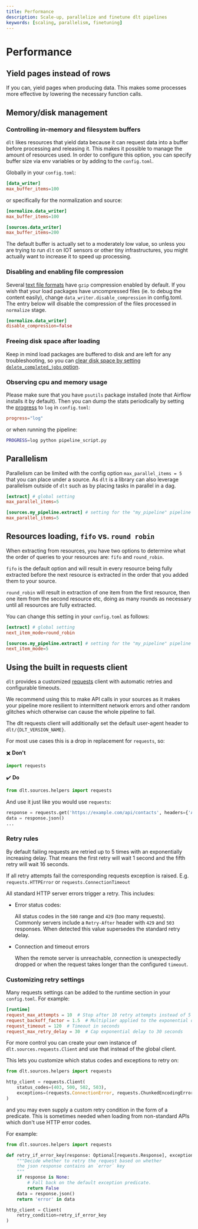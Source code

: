 ```yaml
---
title: Performance
description: Scale-up, parallelize and finetune dlt pipelines
keywords: [scaling, parallelism, finetuning]
---
```


# Performance

## Yield pages instead of rows

If you can, yield pages when producing data. This makes some processes more effective by lowering
the necessary function calls.

## Memory/disk management

### Controlling in-memory and filesystem buffers
`dlt` likes resources that yield data because it can request data into a buffer before processing
and releasing it. This makes it possible to manage the amount of resources used. In order to
configure this option, you can specify buffer size via env variables or by adding to the
`config.toml`.

Globally in your `config.toml`:

```toml
[data_writer]
max_buffer_items=100
```

or specifically for the normalization and source:

```toml
[normalize.data_writer]
max_buffer_items=100

[sources.data_writer]
max_buffer_items=200
```

The default buffer is actually set to a moderately low value, so unless you are trying to run `dlt`
on IOT sensors or other tiny infrastructures, you might actually want to increase it to speed up
processing.

### Disabling and enabling file compression
Several [text file formats](../dlt-ecosystem/file-formats/) have `gzip` compression enabled by default. If you wish that your load packages have uncompressed files (ie. to debug the content easily), change `data_writer.disable_compression` in config.toml. The entry below will disable the compression of the files processed in `normalize` stage.
```toml
[normalize.data_writer]
disable_compression=false
```


### Freeing disk space after loading

Keep in mind load packages are buffered to disk and are left for any troubleshooting, so you can [clear disk space by setting `delete_completed_jobs` option](../running-in-production/running.md#data-left-behind).

### Observing cpu and memory usage
Please make sure that you have `psutils` package installed (note that Airflow installs it by default). Then you can dump the stats periodically by setting the [progress](../general-usage/pipeline.md#display-the-loading-progress) to `log` in `config.toml`:
```toml
progress="log"
```
or when running the pipeline:
```sh
PROGRESS=log python pipeline_script.py
```

## Parallelism

Parallelism can be limited with the config option `max_parallel_items = 5` that you can place under
a source. As `dlt` is a library can also leverage parallelism outside of `dlt` such as by placing
tasks in parallel in a dag.

```toml
[extract] # global setting
max_parallel_items=5

[sources.my_pipeline.extract] # setting for the "my_pipeline" pipeline
max_parallel_items=5
```

## Resources loading, `fifo` vs. `round robin`

When extracting from resources, you have two options to determine what the order of queries to your
resources are: `fifo` and `round_robin`.

`fifo` is the default option and will result in every resource being fully extracted before the next
resource is extracted in the order that you added them to your source.

`round_robin` will result in extraction of one item from the first resource, then one item from the
second resource etc, doing as many rounds as necessary until all resources are fully extracted.

You can change this setting in your `config.toml` as follows:

```toml
[extract] # global setting
next_item_mode=round_robin

[sources.my_pipeline.extract] # setting for the "my_pipeline" pipeline
next_item_mode=5
```

## Using the built in requests client

`dlt` provides a customized [requests](https://requests.readthedocs.io/en/latest/) client with automatic retries and configurable timeouts.

We recommend using this to make API calls in your sources as it makes your pipeline more resilient to intermittent network errors and other random glitches which otherwise can cause the whole pipeline to fail.

The dlt requests client will additionally set the default user-agent header to `dlt/{DLT_VERSION_NAME}`.

For most use cases this is a drop in replacement for `requests`, so:

:heavy_multiplication_x: **Don't**

```python
import requests
```
:heavy_check_mark: **Do**

```python
from dlt.sources.helpers import requests
```

And use it just like you would use `requests`:

```python
response = requests.get('https://example.com/api/contacts', headers={'Authorization': MY_API_KEY})
data = response.json()
...
```

### Retry rules

By default failing requests are retried up to 5 times with an exponentially increasing delay. That means the first retry will wait 1 second and the fifth retry will wait 16 seconds.

If all retry attempts fail the corresponding requests exception is raised. E.g. `requests.HTTPError` or `requests.ConnectionTimeout`

All standard HTTP server errors trigger a retry. This includes:

* Error status codes:

    All status codes in the `500` range and `429` (too many requests).
    Commonly servers include a `Retry-After` header with `429` and `503` responses.
    When detected this value supersedes the standard retry delay.

* Connection and timeout errors

    When the remote server is unreachable, connection is unexpectedly dropped or when the request takes longer than the configured `timeout`.

### Customizing retry settings


Many requests settings can be added to the runtime section in your `config.toml`. For example:

```toml
[runtime]
request_max_attempts = 10  # Stop after 10 retry attempts instead of 5
request_backoff_factor = 1.5  # Multiplier applied to the exponential delays. Default is 1
request_timeout = 120  # Timeout in seconds
request_max_retry_delay = 30  # Cap exponential delay to 30 seconds
```

For more control you can create your own instance of `dlt.sources.requests.Client` and use that instead of the global client.

This lets you customize which status codes and exceptions to retry on:

```python
from dlt.sources.helpers import requests

http_client = requests.Client(
    status_codes=(403, 500, 502, 503),
    exceptions=(requests.ConnectionError, requests.ChunkedEncodingError)
)
```

and you may even supply a custom retry condition in the form of a predicate.
This is sometimes needed when loading from non-standard APIs which don't use HTTP error codes.

For example:

```python
from dlt.sources.helpers import requests

def retry_if_error_key(response: Optional[requests.Response], exception: Optional[BaseException]) -> bool:
    """Decide whether to retry the request based on whether
    the json response contains an `error` key
    """
    if response is None:
        # Fall back on the default exception predicate.
        return False
    data = response.json()
    return 'error' in data

http_client = Client(
    retry_condition=retry_if_error_key
)
```

